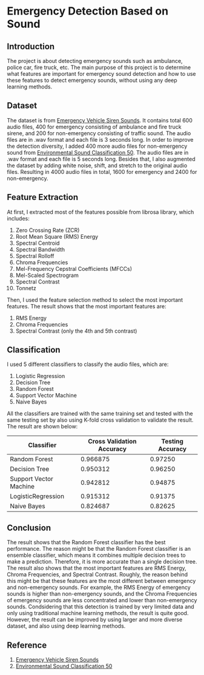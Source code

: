 # Emergency Detection Based on Sound

## Introduction

The project is about detecting emergency sounds such as ambulance, police car, fire truck, etc. The main purpose of this project is to determine what features are important for emergency sound detection and how to use these features to detect emergency sounds, without using any deep learning methods.

## Dataset

The dataset is from [Emergency Vehicle Siren Sounds](https://www.kaggle.com/datasets/vishnu0399/emergency-vehicle-siren-sounds). It contains total 600 audio files, 400 for emergency consisting of ambulance and fire truck sirene, and 200 for non-emergency consisting of traffic sound. The audio files are in .wav format and each file is 3 seconds long. In order to improve the detection diversity, I added 400 more audio files for non-emergency sound from [Environmental Sound Classification 50](https://www.kaggle.com/datasets/mmoreaux/environmental-sound-classification-50). The audio files are in .wav format and each file is 5 seconds long. Besides that, I also augmented the dataset by adding white noise, shift, and stretch to the original audio files. Resulting in 4000 audio files in total, 1600 for emergency and 2400 for non-emergency.

## Feature Extraction

At first, I extracted most of the features possible from librosa library, which includes:

1. Zero Crossing Rate (ZCR)
2. Root Mean Square (RMS) Energy
3. Spectral Centroid
4. Spectral Bandwidth
5. Spectral Rolloff
6. Chroma Frequencies
7. Mel-Frequency Cepstral Coefficients (MFCCs)
8. Mel-Scaled Spectrogram
9. Spectral Contrast
10. Tonnetz

Then, I used the feature selection method to select the most important features. The result shows that the most important features are:

1. RMS Energy
2. Chroma Frequencies
3. Spectral Contrast (only the 4th and 5th contrast)

## Classification

I used 5 different classifiers to classify the audio files, which are:

1. Logistic Regression
2. Decision Tree
3. Random Forest
4. Support Vector Machine
5. Naive Bayes

All the classifiers are trained with the same training set and tested with the same testing set by also using K-fold cross validation to validate the result. The result are shown below:

| Classifier             | Cross Validation Accuracy | Testing Accuracy |
| ---------------------- | ------------------------- | ---------------- |
| Random Forest          | 0.966875                  | 0.97250          |
| Decision Tree          | 0.950312                  | 0.96250          |
| Support Vector Machine | 0.942812                  | 0.94875          |
| LogisticRegression     | 0.915312                  | 0.91375          |
| Naive Bayes            | 0.824687                  | 0.82625          |

## Conclusion

The result shows that the Random Forest classifier has the best performance. The reason might be that the Random Forest classifier is an ensemble classifier, which means it combines multiple decision trees to make a prediction. Therefore, it is more accurate than a single decision tree. The result also shows that the most important features are RMS Energy, Chroma Frequencies, and Spectral Contrast. Roughly, the reason behind this might be that these features are the most different between emergency and non-emergency sounds. For example, the RMS Energy of emergency sounds is higher than non-emergency sounds, and the Chroma Frequencies of emergency sounds are less concentrated and lower than non-emergency sounds. Condsidering that this detection is trained by very limited data and only using traditional machine learning methods, the result is quite good. However, the result can be improved by using larger and more diverse dataset, and also using deep learning methods.

## Reference

1. [Emergency Vehicle Siren Sounds](https://www.kaggle.com/datasets/vishnu0399/emergency-vehicle-siren-sounds)
2. [Environmental Sound Classification 50](https://www.kaggle.com/datasets/mmoreaux/environmental-sound-classification-50)
